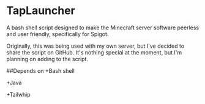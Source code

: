# TapLauncher
A bash shell script designed to make the Minecraft server software peerless and user friendly, specifically for Spigot.

Originally, this was being used with my own server, but I've decided to share the script on GitHub. It's nothing special at the moment, but I'm planning on adding to the script.

##Depends on
+Bash shell

+Java

+Tailwhip

